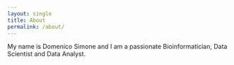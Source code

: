 ```yaml
---
layout: single
title: About
permalink: /about/
---
```


My name is Domenico Simone and I am a passionate Bioinformatician, Data Scientist and Data Analyst.

